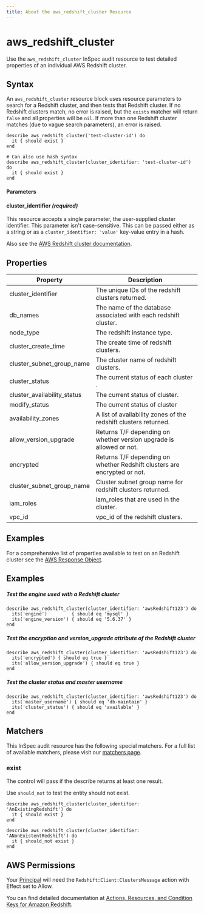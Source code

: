 ```yaml
---
title: About the aws_redshift_cluster Resource
---
```


# aws\_redshift\_cluster

Use the `aws_redshift_cluster` InSpec audit resource to test detailed properties of an individual AWS Redshift cluster.


## Syntax

An `aws_redshift_cluster` resource block uses resource parameters to search for a Redshift cluster, and then tests that Redshift cluster.  If no Redshift clusters match, no error is raised, but the `exists` matcher will return `false` and all properties will be `nil`.  If more than one Redshift cluster matches (due to vague search parameters), an error is raised.

    describe aws_redshift_cluster('test-cluster-id') do
      it { should exist }
    end

    # Can also use hash syntax
    describe aws_redshift_cluster(cluster_identifier: 'test-cluster-id') do
      it { should exist }
    end

#### Parameters

#### cluster\_identifier _(required)_

This resource accepts a single parameter, the user-supplied cluster identifier. This parameter isn't case-sensitive.
This can be passed either as a string or as a `cluster_identifier: 'value'` key-value entry in a hash.

Also see the [AWS Redshift cluster documentation](https://docs.aws.amazon.com/AWSCloudFormation/latest/UserGuide/aws-resource-redshift-cluster.html).

## Properties
|Property                     | Description|
| ---                         | --- |
|cluster\_identifier          | The unique IDs of the redshift clusters returned. |
|db\_names                    | The name of the database associated with each redshift cluster. | 
|node\_type                   | The redshift instance type. |
|cluster\_create\_time        | The create time of redshift clusters. | 
|cluster\_subnet\_group\_name | The cluster name of redshift clusters. |
|cluster\_status              | The current status of each cluster . | 
|cluster\_availability\_status| The current status of cluster. |
|modify\_status               | The current status of cluster | 
|availability\_zones          | A list of availability zones of the redshift clusters returned.  |
|allow_version_upgrade        | Returns T/F depending on whether version upgrade is allowed or not. | 
|encrypted                    |  Returns T/F depending on whether Redshift clusters are encrypted or not. |
|cluster_subnet_group_name    | Cluster subnet group name for redshift clusters returned.  |
|iam\_roles                   | iam_roles that are used in the cluster. | 
|vpc\_id                      | vpc_id of the redshift clusters. |     
## Examples

For a comprehensive list of properties available to test on an Redshift cluster see the [AWS Response Object](https://docs.aws.amazon.com/sdk-for-ruby/v3/api/Aws/Redshift/Client.html#describe_clusters-instance_method.html).

## Examples

##### Test the engine used with a Redshift cluster

    describe aws_redshift_cluster(cluster_identifier: 'awsRedshift123') do
      its('engine')         { should eq 'mysql' }
      its('engine_version') { should eq '5.6.37' }
    end

##### Test the encryption and version_upgrade attribute of the Redshift cluster

    describe aws_redshift_cluster(cluster_identifier: 'awsRedshift123') do
      its('encrypted') { should eq true }
      its('allow_version_upgrade') { should eq true }
    end

##### Test the cluster status and master username
    describe aws_redshift_cluster(cluster_identifier: 'awsRedshift123') do
      its('master_username') { should eq 'db-maintain' }
      its('cluster_status') { should eq 'available' }
    end



## Matchers

This InSpec audit resource has the following special matchers. For a full list of available matchers, please visit our [matchers page](https://www.inspec.io/docs/reference/matchers/).

### exist

The control will pass if the describe returns at least one result.

Use `should_not` to test the entity should not exist.

    describe aws_redshift_cluster(cluster_identifier: 'AnExistingRedshift') do
      it { should exist }
    end

    describe aws_redshift_cluster(cluster_identifier: 'ANonExistentRedshift') do
      it { should_not exist }
    end

## AWS Permissions

Your [Principal](https://docs.aws.amazon.com/IAM/latest/UserGuide/intro-structure.html#intro-structure-principal) will need the `Redshift:Client:ClustersMessage` action with Effect set to Allow.

You can find detailed documentation at [Actions, Resources, and Condition Keys for Amazon Redshift](https://docs.aws.amazon.com/IAM/latest/UserGuide/list_amazonRedshift.html).
